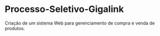 # Processo-Seletivo-Gigalink
Criação de um sistema Web para gerenciamento de compra e venda de produtos.
